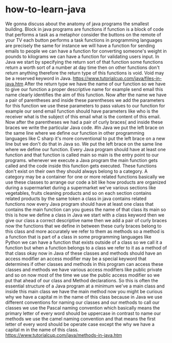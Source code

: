 # how-to-learn-java
We gonna discuss about the anatomy of java programs the smallest building. Block in java programs are functions if function is a block of code that performs a task as a metaphor consider the buttons on the remote of your TV each button performs a task functions in programming languages are precisely the same for instance we will have
a function for sending emails to people we can have a function for converting someone's weight in pounds to kilograms we can have a function for validating users input.
In Java we start by specifying the return sort of that function some functions return a worth sort of a number at day time then on other functions don't return anything therefore the return type of this functions is void. Void may be a reserved keyword in Java. https://www.tutorialcup.com/java/files-in-java.htm
After the return type we have the name of our function so we have to give our function a proper descriptive name for example send email this name clearly identifies the aim of this function. Now after the name we have a pair of parentheses and inside these parentheses we add the parameters for this function we use these parameters to pass values to our function for example our send email function should have parameters like who is the receiver what is the subject of this email what is the content of this email.
Now after the parentheses we had a pair of curly braces{ and inside these braces we write the particular Java code.
#In Java we put the left brace on the same line where we define our function in other programming languages like C sharp it's more conventional to put the left brace on a new line but we don't do that in Java so. We put the left brace on the same line where we define our function. 
Every Java program should have at least one function and that function is called main so main is the entry point to our programs. whenever we execute a Java program the main function gets called and the code inside this function gets executed. These functions don't exist on their own they should always belong to a category.
A category may be a container for one or more related functions basically we use these classes to arrange our code a bit like how products are organized during a supermarket during a supermarket we've various sections like vegetables, fruits cleaning products and so on each section contains related products by the same token a class in java contains related functions now every Java program should have at least one class that contains the main function can you guess the name of that class its main so this is how we define a class in Java we start with a class keyword then we give our class a correct descriptive name then we add a pair of curly braces now the functions that we define in between these curly braces belong to this class and more accurately we refer to them as methods so a method is a function that is part of a class in some programming languages like Python we can have a function that exists outside of a class so we call it a function but when a function belongs to a class we refer to it as a method of that class okay now in Java of these classes and methods should have an access modifier an access modifier may be a special keyword that determines if other classes and methods in this program can access these classes and methods we have various access modifiers like public private and so on now most of the time we use the public access modifier so we put that ahead of our class and Method declarations. So this is often the essential structure of a Java program at a minimum we've a main class and inside this main class we have the main method now you might be curious why we have a capital m in the name of this class because in Java we use different conventions for naming our classes and our methods to call our classes we use the Pascal naming convention which basically means the primary letter of every word should be uppercase in contrast to name our methods we use the camel naming convention and that means the first letter of every word should be operate case except the why we have a capital m in the name of this class.
https://www.tutorialcup.com/java/methods-in-java.htm
